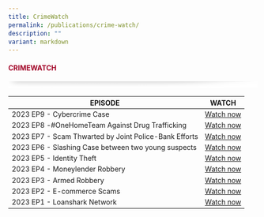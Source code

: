 ```yaml
---
title: CrimeWatch
permalink: /publications/crime-watch/
description: ""
variant: markdown
---
```

#### <font style="color:#a20427;">CRIMEWATCH</font>

![](/images/About/header-border.png)

| EPISODE | WATCH |
| -------- | -------- |
| 2023 EP9 - Cybercrime Case |  [Watch now](https://www.youtube.com/watch?v=xF5GFbRFmUI)    |
| 2023 EP8 -#OneHomeTeam Against Drug Trafficking |  [Watch now](https://www.youtube.com/watch?v=LlSWPny8NDs)    |
| 2023 EP7 - Scam Thwarted by Joint Police-Bank Efforts |  [Watch now](https://www.youtube.com/watch?v=uIpIZVFV0z0)    |
| 2023 EP6 - Slashing Case between two young suspects |  [Watch now](https://www.youtube.com/watch?v=Ws0WX2KcPJs)    |
| 2023 EP5 - Identity Theft     |  [Watch now](https://www.youtube.com/watch?v=U3G1Sd03z4s&amp;t=1s)    |
| 2023 EP4 - Moneylender Robbery     |  [Watch now](https://www.youtube.com/watch?v=hAexD8-AKfA&amp;t=172s)    |
| 2023 EP3 - Armed Robbery     |  [Watch now](https://www.youtube.com/watch?v=wfsQ_2e_y-M&amp;ab_channel=Entertainment-Mediacorp)    |
| 2023 EP2 - E-commerce Scams     |  [Watch now](https://www.youtube.com/watch?v=PsgBwyNzQ6w&amp;ab_channel=Entertainment-Mediacorp )    |
| 2023 EP1 - Loanshark Network     |  [Watch now](https://www.youtube.com/watch?v=sreFTXJpRrw&amp;t=2s&amp;ab_channel=Entertainment-Mediacorp)    |